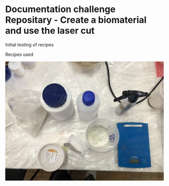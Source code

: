 # Documentation challenge Repositary - Create a biomaterial and use the laser cut
Initial testing of recipes


Recipes used

![Alt Text](IMG_1778.jpg)
